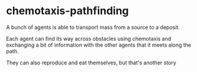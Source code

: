 # chemotaxis-pathfinding

A bunch of agents is able to transport mass from a source to a deposit.

Each agent can find its way across obstacles using chemotaxis and exchanging a bit of information with the other agents that it meets along the path.

They can also reproduce and eat themselves, but that's another story
